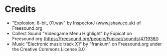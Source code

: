 # Credits

- "Explosion, 8-bit, 01.wav" by InspectorJ (www.jshaw.co.uk) of Freesound.org
- Collect Sound "Videogame Menu Highlight" by Fupicat on Freesound.org (https://freesound.org/people/Fupicat/sounds/471936/)
- Music "Electronic music track X1" by "frankum" on Freesound.org under the Creative Commons License 3.0
